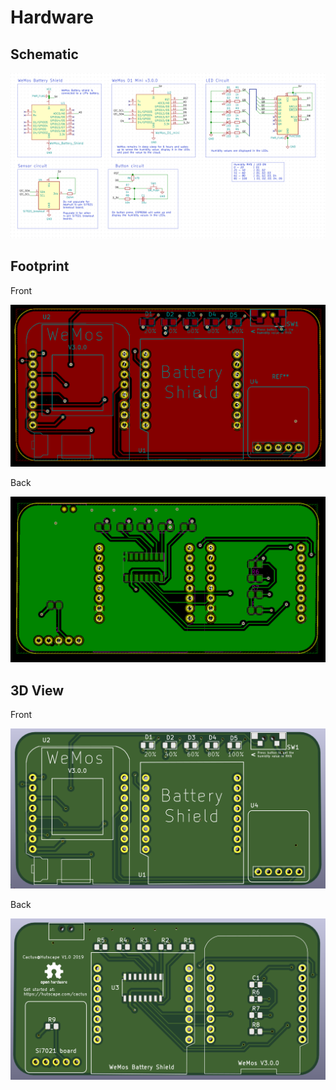 # Hardware

## Schematic

![](images/schematic.png)

## Footprint

Front

![](images/footprint-front.png)

Back

![](images/footprint-back.png)

## 3D View

Front

![](images/3dview-front.png)

Back

![](images/3dview-back.png)
